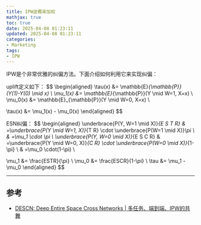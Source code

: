 ```yaml
---
title: IPW逆概率加权
mathjax: true
toc: true
date: 2025-04-08 01:23:11
updated: 2025-04-08 01:23:11
categories:
- Marketing
tags:
- IPW
---
```

IPW是个非常优雅的纠偏方法。下面介绍如何利用它来实现纠偏：

<!--more-->

uplift定义如下：
$$
\begin{aligned}
\tau(x) &= \mathbb{E}_{\mathbb{P}}(Y(1)-Y(0) \mid x) \\
\mu_1(x) &= \mathbb{E}_{\mathbb{P}}(Y \mid W=1, X=x) \\
 \mu_0(x) &= \mathbb{E}_{\mathbb{P}}(Y \mid W=0, X=x) \\

\tau(x) &= \mu_1(x) - \mu_0(x)
\end{aligned}
$$


ESN纠偏：
$$
\begin{aligned}
\underbrace{P(Y, W=1 \mid X)}_{E S T R} & =\underbrace{P(Y \mid W=1, X)}_{T R} \cdot \underbrace{P(W=1 \mid X)}_\pi \\
& =\mu_1 \cdot \pi \\
\underbrace{P(Y, W=0 \mid X)}_{E S C R} & =\underbrace{P(Y \mid W=0, X)}_{C R} \cdot \underbrace{P(W=0 \mid X)}_{1-\pi} \\
& =\mu_0 \cdot(1-\pi) \\

\mu_1 &= \frac{ESTR}{\pi} \\
\mu_0 &= \frac{ESCR}{1-\pi} \\
\tau &= \mu_1 - \mu_0
\end{aligned}
$$

___

## 参考
- [DESCN: Deep Entire Space Cross Networks | 多任务、端到端、IPW的共舞](https://zhuanlan.zhihu.com/p/629853695)